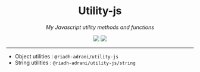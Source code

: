 <h1 align="center">Utility-js</h1>
<p align="center">
<i>My Javascript utility methods and functions</i>
<p align=center>
<a href="https://www.npmjs.com/package/@riadh-adrani/utility-js"><img src="https://img.shields.io/npm/v/@riadh-adrani/utility-js?color=blue"/></a>
<a href="https://github.com/RiadhAdrani/utility-js/actions"><img src="https://img.shields.io/endpoint.svg?url=https%3A%2F%2Factions-badge.atrox.dev%2FRiadhAdrani%2Futility-js%2Fbadge%3Fref%3Dmaster&style=flat"/></a>
</p>
</p>

---

-   Object utilities : `@riadh-adrani/utility-js`
-   String utilities : `@riadh-adrani/utility-js/string`
